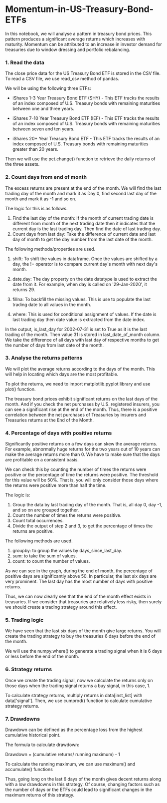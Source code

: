 # Momentum-in-US-Treasury-Bond-ETFs
In this notebook, we will analyse a pattern in treasury bond prices. This pattern produces a significant average returns which increases with maturity. Momentum can be attributed to an increase in investor demand for treasuries due to window dressing and portfolio rebalancing. 


### 1. Read the data
The close price data for the US Treasury Bond ETF is stored in the CSV file. To read a CSV file, we use read_csv method of pandas.

We will be using the following three ETFs:

- iShares 1-3 Year Treasury Bond ETF (SHY) - This ETF tracks the results of an index composed of U.S. Treasury bonds with remaining maturities between one and three years.

- iShares 7-10 Year Treasury Bond ETF (IEF) - This ETF tracks the results of an index composed of U.S. Treasury bonds with remaining maturities between seven and ten years.

- iShares 20+ Year Treasury Bond ETF - This ETF tracks the results of an index composed of U.S. Treasury bonds with remaining maturities greater than 20 years.

Then we will use the pct.change() function to retrieve the daily returns of the three assets.

### 2. Count days from end of month

The excess returns are present at the end of the month. We will find the last trading day of the month and mark it as Day 0, find second last day of the month and mark it as -1 and so on.

The logic for this is as follows.

1. Find the last day of the month: If the month of current trading date is different from month of the next trading date then it indicates that the current day is the last trading day. Then find the date of last trading day.
2. Count days from last day: Take the difference of current date and last day of month to get the day number from the last date of the month.

The following methods/properties are used.

1. shift: To shift the values in dataframe. Once the values are shifted by a day, the != operator is to compare current day's month with next day's month.

2. date.day: The day property on the date datatype is used to extract the date from it. For example, when day is called on '29-Jan-2020', it returns 29.

3. fillna: To backfill the missing values. This is use to populate the last trading date to all values in the month.

4. where: This is used for conditional assignment of values. If the date is last trading day then date value is extracted from the date index.

In the output, is_last_day for 2002-07-31 is set to True as it is the last trading of the month. Then value 31 is stored in last_date_of_month column. We take the difference of all days with last day of respective months to get the number of days from last date of the month.

### 3. Analyse the returns patterns
We will plot the average returns according to the days of the month. This will help in locating which days are the most profitable.

To plot the returns, we need to import matplotlib.pyplot library and use plot() function.

The treasury bond prices exhibit significant returns on the last days of the month. And if you check the net purchases by U.S. registered insurers, you can see a significant rise at the end of the month. Thus, there is a positive correlation between the net purchases of Treasuries by insurers and Treasuries returns at the End of the Month.

### 4. Percentage of days with positive returns
Significantly positive returns on a few days can skew the average returns. For example, abnormally huge returns for the two years out of 10 years can make the average returns more than 0. We have to make sure that the days are profitable on a consistent basis.

We can check this by counting the number of times the returns were positive or the percentage of time the returns were positive. The threshold for this value will be 50%. That is, you will only consider those days where the returns were positive more than half the time.

The logic is:

1. Group the data by last trading day of the month. That is, all day 0, day -1, and so on are grouped together.
2. Count the number of times the returns were positive.
3. Count total occurrences.
4. Divide the output of step 2 and 3, to get the percentage of times the returns are positive.

The following methods are used.

1. groupby: to group the values by days_since_last_day.
2. sum: to take the sum of values.
3. count: to count the number of values.

As we can see in the graph, during the end of month, the percentage of positive days are significantly above 50. In particular, the last six days are very prominent. The last day has the most number of days with positive returns.

Thus, we can now clearly see that the end of the month effect exists in treasuries. If we consider that treasuries are relatively less risky, then surely we should create a trading strategy around this effect.

### 5. Trading logic
We have seen that the last six days of the month give large returns. You will create the trading strategy to buy the treasuries 6 days before the end of the month.

We will use the numpy.where() to generate a trading signal when it is 6 days or less before the end of the month.

### 6. Strategy returns
Once we create the trading signal, now we calculate the returns only on those days when the trading signal returns a buy signal, in this case, 1.

To calculate strategy returns, multiply returns in data[inst_list] with data['signal']. Then, we use cumprod() function to calculate cumulative strategy returns.

### 7. Drawdowns
Drawdown can be defined as the percentage loss from the highest cumulative historical point.

The formula to calculate drawdown:

Drawdown = (cumulative returns/ running maximum) - 1

To calculate the running maximum, we can use maximum() and accumulate() functions

Thus, going long on the last 6 days of the month gives decent returns along with a low drawdowns in this strategy. Of course, changing factors such as the number of days or the ETFs could lead to significant changes in the maximum returns of this strategy.
